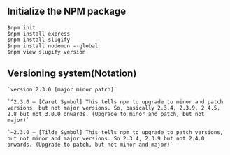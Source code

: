 ## Initialize the NPM package
    $npm init
    $npm install express
    $npm install slugify
    $npm install nodemon --global
    $npm view slugify version

## Versioning system(Notation)
    `version 2.3.0 [major minor patch]`

    `^2.3.0 — [Caret Symbol] This tells npm to upgrade to minor and patch versions, but not major versions. So, basically 2.3.4, 2.3.9, 2.4.5, 2.8 but not 3.0.0 onwards. (Upgrade to minor and patch, but not major)`

    `~2.3.0 — [Tilde Symbol] This tells npm to upgrade to patch versions, but not minor and major versions. So 2.3.4, 2.3.9 but not 2.4.0 onwards. (Upgrade to patch, but not minor and major)`
